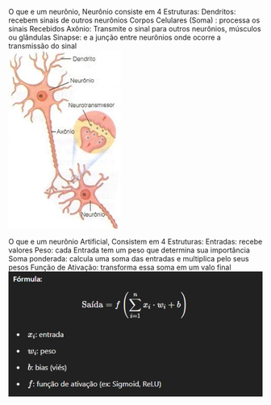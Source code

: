 
O que e um neurônio,  Neurônio consiste em 4 Estruturas:
	Dendritos: recebem sinais de outros neurônios 
	Corpos Celulares (Soma) : processa os sinais Recebidos
	Axônio: Transmite o sinal para outros neurônios, músculos ou glândulas
	Sinapse: e a junção entre neurônios onde ocorre a transmissão do sinal                                                                                                                                                                                                                                                                                                                                                                                                                                                                                                                                                        
                    ![[NeuronioReal.png]](https://github.com/NotNumberFour/IAClassificadora/blob/main/Neuronio/NeuronioReal.png?raw=true)                          
 
    
O que e um neurônio Artificial, Consistem em 4 Estruturas:
	Entradas: recebe valores
	Peso: cada Entrada tem um peso que determina sua importância
	Soma ponderada: calcula uma soma das entradas e multiplica pelo seus pesos
	Função de Ativação: transforma essa soma em um valo final                                                                                                                                                                                                                                                                                                                                                              
    				![[NeuronioFormula.png]](https://github.com/NotNumberFour/IAClassificadora/blob/main/Neuronio/NeuronioFormula.png?raw=true)